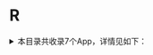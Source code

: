 # R
<details>
<summary>
本目录共收录7个App，详情见如下：
</summary>

- [reddit](https://github.com/zirawell/Ad-Cleaner/tree/main/Adblock/App/R/reddit)
- [人人视频](https://github.com/zirawell/Ad-Cleaner/tree/main/Adblock/App/R/%E4%BA%BA%E4%BA%BA%E8%A7%86%E9%A2%91)
- [人民日报](https://github.com/zirawell/Ad-Cleaner/tree/main/Adblock/App/R/%E4%BA%BA%E6%B0%91%E6%97%A5%E6%8A%A5)
- [日产智联](https://github.com/zirawell/Ad-Cleaner/tree/main/Adblock/App/R/%E6%97%A5%E4%BA%A7%E6%99%BA%E8%81%94)
- [日日煮](https://github.com/zirawell/Ad-Cleaner/tree/main/Adblock/App/R/%E6%97%A5%E6%97%A5%E7%85%AE)
- [日淘任意门](https://github.com/zirawell/Ad-Cleaner/tree/main/Adblock/App/R/%E6%97%A5%E6%B7%98%E4%BB%BB%E6%84%8F%E9%97%A8)
- [瑞幸咖啡](https://github.com/zirawell/Ad-Cleaner/tree/main/Adblock/App/R/%E7%91%9E%E5%B9%B8%E5%92%96%E5%95%A1)

</details>